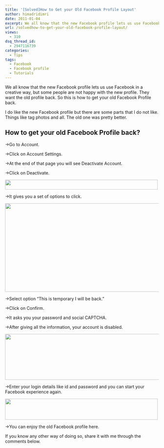 ```yaml
---
title: '[Solved]How to Get your Old Facebook Profile Layout'
author: himadridimri
date: 2011-01-04
excerpt: We all know that the new Facebook profile lets us use Facebook in a creative way, but some people are not happy with the new profile. They want the old profile back. So this is how to get your old Facebook Profile back.
url: /solvedhow-to-get-your-old-facebook-profile-layout/
views:
  - 310
dsq_thread_id:
  - 2947116739
categories:
  - Tips
tags:
  - Facebook
  - Facebook profile
  - Tutorials
---
```

We all know that the new Facebook profile lets us use Facebook in a creative way, but some people are not happy with the new profile. They want the old profile back. So this is how to get your old Facebook Profile back.

I do like the new Facebook profile but there are some parts that I do not like. Things like tag photos and all. The old one was pretty better.

## How to get your old Facebook Profile back?

->Go to Account.

->Click on Account Settings.

->At the end of that page you will see Deactivate Account.

->Click on Deactivate.

[<img class="alignnone size-full  wp-image-53510" src="http://cdn.devilsworkshop.org/files/2011/01/Deactivate-Account3.png" alt="" width="500" height="32" />][1]

->It gives you a set of options to click.

[<img class="alignnone size-full wp-image-4942" src="http://cdn.devilsworkshop.org/files/2011/01/options-Deactivate-Facebook-Account2.png" alt="" width="540" height="290" />][2]

->Select option &#8220;This is temporary I will be back.&#8221;

->Click on Confirm.

->It asks you your password and social CAPTCHA.

->After giving all the information, your account is disabled.

[<img class="alignnone size-large wp-image-4943" src="http://cdn.devilsworkshop.org/files/2011/01/Deactivated-Facebook-Account3-600x150.png" alt="" width="600" height="150" />][3]

->Enter your login details like id and password and you can start your Facebook experience again.

<a href="http://fbknol.com/solvedhow-to-get-your-old-facebook-profile-layout/old-facebook-profile/" onclick="_gaq.push(['_trackEvent', 'outbound-article', 'http://fbknol.com/solvedhow-to-get-your-old-facebook-profile-layout/old-facebook-profile/', '']);" rel="attachment wp-att-4918"><img class="alignnone size-full wp-image-4918" src="http://cdn.devilsworkshop.org/files/2011/01/Old-Facebook-Profile.png" alt="" width="500" height="69" /></a>

->You can enjoy the old Facebook profile here.

If you know any other way of doing so, share it with me through the comments below.

 [1]: http://cdn.devilsworkshop.org/files/2011/01/Deactivate-Account3.png
 [2]: http://cdn.devilsworkshop.org/files/2011/01/options-Deactivate-Facebook-Account2.png
 [3]: http://cdn.devilsworkshop.org/files/2011/01/Deactivated-Facebook-Account3.png
